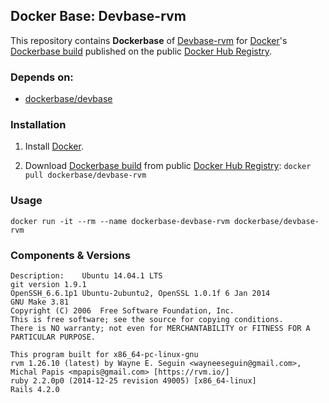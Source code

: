 ## Docker Base: Devbase-rvm


This repository contains **Dockerbase** of [Devbase-rvm](https://rvm.io/) for [Docker](https://www.docker.com/)'s [Dockerbase build](https://registry.hub.docker.com/u/dockerbase/devbase-rvm/) published on the public [Docker Hub Registry](https://registry.hub.docker.com/).


### Depends on:

* [dockerbase/devbase](https://registry.hub.docker.com/u/dockerbase/devbase)


### Installation

1. Install [Docker](https://docs.docker.com/installation/).

2. Download [Dockerbase build](https://registry.hub.docker.com/u/dockerbase/devbase-rvm/) from public [Docker Hub Registry](https://registry.hub.docker.com/): `docker pull dockerbase/devbase-rvm`


### Usage

    docker run -it --rm --name dockerbase-devbase-rvm dockerbase/devbase-rvm

### Components & Versions

    Description:	Ubuntu 14.04.1 LTS
    git version 1.9.1
    OpenSSH_6.6.1p1 Ubuntu-2ubuntu2, OpenSSL 1.0.1f 6 Jan 2014
    GNU Make 3.81
    Copyright (C) 2006  Free Software Foundation, Inc.
    This is free software; see the source for copying conditions.
    There is NO warranty; not even for MERCHANTABILITY or FITNESS FOR A
    PARTICULAR PURPOSE.
    
    This program built for x86_64-pc-linux-gnu
    rvm 1.26.10 (latest) by Wayne E. Seguin <wayneeseguin@gmail.com>, Michal Papis <mpapis@gmail.com> [https://rvm.io/]
    ruby 2.2.0p0 (2014-12-25 revision 49005) [x86_64-linux]
    Rails 4.2.0
